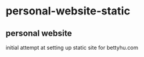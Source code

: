 # personal-website-static
personal website
------
initial attempt at setting up static site for bettyhu.com